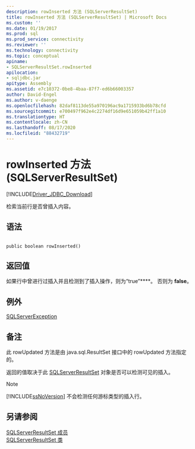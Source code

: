```yaml
---
description: rowInserted 方法 (SQLServerResultSet)
title: rowInserted 方法 (SQLServerResultSet) | Microsoft Docs
ms.custom: ''
ms.date: 01/19/2017
ms.prod: sql
ms.prod_service: connectivity
ms.reviewer: ''
ms.technology: connectivity
ms.topic: conceptual
apiname:
- SQLServerResultSet.rowInserted
apilocation:
- sqljdbc.jar
apitype: Assembly
ms.assetid: e7c10372-0be8-4baa-87f7-ed6b66003357
author: David-Engel
ms.author: v-daenge
ms.openlocfilehash: 82daf8113de55a970196ac9a1715933bd6b78cfd
ms.sourcegitcommit: e700497f962e4c2274df16d9e651059b42ff1a10
ms.translationtype: HT
ms.contentlocale: zh-CN
ms.lasthandoff: 08/17/2020
ms.locfileid: "88432719"
---
```

# <a name="rowinserted-method-sqlserverresultset"></a>rowInserted 方法 (SQLServerResultSet)
[!INCLUDE[Driver_JDBC_Download](../../../includes/driver_jdbc_download.md)]

  检索当前行是否曾插入内容。  
  
## <a name="syntax"></a>语法  
  
```  
  
public boolean rowInserted()  
```  
  
## <a name="return-value"></a>返回值  
 如果行中曾进行过插入并且检测到了插入操作，则为“true”****。 否则为 **false**。  
  
## <a name="exceptions"></a>例外  
 [SQLServerException](../../../connect/jdbc/reference/sqlserverexception-class.md)  
  
## <a name="remarks"></a>备注  
 此 rowUpdated 方法是由 java.sql.ResultSet 接口中的 rowUpdated 方法指定的。  
  
 返回的值取决于此 [SQLServerResultSet](../../../connect/jdbc/reference/sqlserverresultset-class.md) 对象是否可以检测可见的插入。  
  
> [!NOTE]  
>  [!INCLUDE[ssNoVersion](../../../includes/ssnoversion-md.md)] 不会检测任何游标类型的插入行。  
  
## <a name="see-also"></a>另请参阅  
 [SQLServerResultSet 成员](../../../connect/jdbc/reference/sqlserverresultset-members.md)   
 [SQLServerResultSet 类](../../../connect/jdbc/reference/sqlserverresultset-class.md)  
  
  
